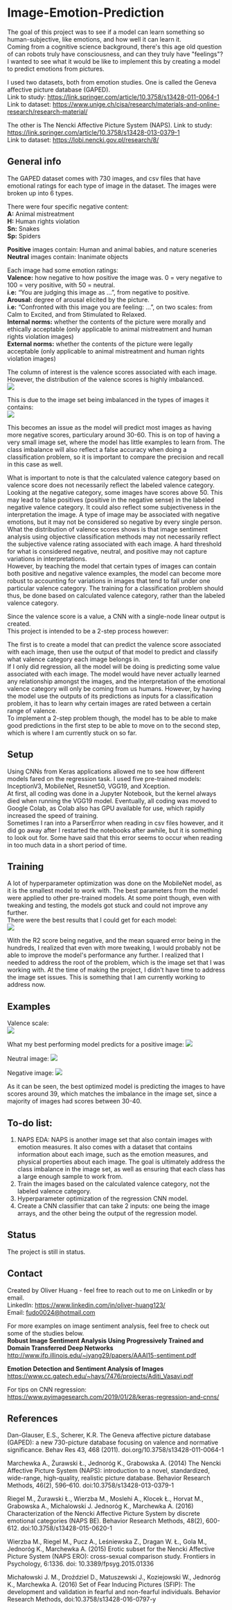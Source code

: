 # Image-Emotion-Prediction

The goal of this project was to see if a model can learn something so human-subjective, like emotions, and how well it can learn it. <br/>
Coming from a cognitive science background, there's this age old question of can robots truly have consciousness, and can they truly have "feelings"?  
I wanted to see what it would be like to implement this by creating a model to predict emotions from pictures. <br/> 

I used two datasets, both from emotion studies.
One is called the Geneva affective picture database (GAPED). <br/>
Link to study: https://link.springer.com/article/10.3758/s13428-011-0064-1 <br/>
Link to dataset: https://www.unige.ch/cisa/research/materials-and-online-research/research-material/

The other is The Nencki Affective Picture System (NAPS).
Link to study: https://link.springer.com/article/10.3758/s13428-013-0379-1 <br/>
Link to dataset: https://lobi.nencki.gov.pl/research/8/

## General info
The GAPED dataset comes with 730 images, and csv files that have emotional ratings for each type of image in the dataset.
The images were broken up into 6 types.

There were four specific negative content: <br/>
**A:** Animal mistreatment<br/>
**H:** Human rights violation<br/>
**Sn:** Snakes <br/>
**Sp:** Spiders<br/>

**Positive** images contain: Human and animal babies, and nature sceneries <br/>
**Neutral** images contain: Inanimate objects

Each image had some emotion ratings:<br/>
**Valence:** how negative to how positive the image was. 0 = very negative to 100 = very positive, with 50 = neutral.<br/>
**i.e:** “You are judging this image as …”, from negative to positive.<br/>
**Arousal:** degree of arousal elicited by the picture.<br/>
**i.e:** “Confronted with this image you are feeling: …”, on two scales: from Calm to Excited, and from Stimulated to Relaxed.<br/>
**Internal norms:** whether the contents of the picture were morally and ethically acceptable (only applicable to animal mistreatment and human rights violation images)<br/>
**External norms:** whether the contents of the picture were legally acceptable (only applicable to animal mistreatment and human rights violation images)

The column of interest is the valence scores associated with each image. However, the distribution of the valence scores is highly imbalanced. <br/>
![](Images/Valence%20Rating%20by%20Valence%20Category.png)

This is due to the image set being imbalanced in the types of images it contains: <br/>
![](Images/Class%20Imbalance.png)

This becomes an issue as the model will predict most images as having more negative scores, particulary around 30-60. This is on top of having a very small image set, where the model has little examples to learn from. The class imbalance will also reflect a false accuracy when doing a classification problem, so it is important to compare the precision and recall in this case as well.

What is important to note is that the calculated valence category based on valence score does not necessarily reflect the labeled valence category. Looking at the negative category, some images have scores above 50. This may lead to false positives (positive in the negative sense) in the labeled negative valence category. It could also reflect some subjectiveness in the interpretation the image. A type of image may be associated with negative emotions, but it may not be considered so negative by every single person. What the distribution of valence scores shows is that image sentiment analysis using objective classification methods may not necessarily reflect the subjective valence rating associated with each image. A hard threshold for what is considered negative, neutral, and positive may not capture variations in interpretations. <br/>
However, by teaching the model that certain types of images can contain both positive and negative valence examples, the model can become more robust to accounting for variations in images that tend to fall under one particular valence category. The training for a classification problem should thus, be done based on calculated valence category, rather than the labeled valence category.

Since the valence score is a value, a CNN with a single-node linear output is created. <br/>
This project is intended to be a 2-step process however:

The first is to create a model that can predict the valence score associated with each image, then use the output of that model to predict and classify what valence category each image belongs in. <br/>
If I only did regression, all the model will be doing is predicting some value associated with each image. The model would have never actually learned any relationship amongst the images, and the interpretation of the emotional valence category will only be coming from us humans. 
However, by having the model use the outputs of its predictions as inputs for a classification problem, it has to learn why certain images are rated between a certain range of valence.  <br/>
To implement a 2-step problem though, the model has to be able to make good predictions in the first step to be able to move on to the second step, which is where I am currently stuck on so far.
 
## Setup
Using CNNs from Keras applications allowed me to see how different models fared on the regression task. I used five pre-trained models: InceptionV3, MobileNet, Resnet50, VGG19, and Xception. <br/>
At first, all coding was done in a Jupyter Notebook, but the kernel always died when running the VGG19 model. Eventually, all coding was moved to Google Colab, as Colab also has GPU available for use, which rapidly increased the speed of training. <br/>
Sometimes I ran into a ParserError when reading in csv files however, and it did go away after I restarted the notebooks after awhile, but it is something to look out for. Some have said that this error seems to occur when reading in too much data in a short period of time. 

## Training
A lot of hyperparameter optimization was done on the MobileNet model, as it is the smallest model to work with. The best parameters from the model were applied to other pre-trained models.
At some point though, even with tweaking and testing, the models got stuck and could not improve any further. <br/>
There were the best results that I could get for each model: <br/>
![](Images/Best%20Results.png)

With the R2 score being negative, and the mean squared error being in the hundreds, I realized that even with more tweaking, I would probably not be able to improve the model's performance any further.
I realized that I needed to address the root of the problem, which is the image set that I was working with. At the time of making the project, I didn't have time to address the image set issues. This is something that I am currently working to address now.

## Examples
Valence scale: <br/>
![](Images/Valence%20Scale.png)

What my best performing model predicts for a positive image:
![](Images/Positive%20Image%20Demo.png)

Neutral image:
![](Images/Neutral%20Image%20Demo.png)

Negative image:
![](Images/Negative%20Image%20Demo.png)

As it can be seen, the best optimized model is predicting the images to have scores around 39, which matches the imbalance in the image set, since a majority of images had scores between 30-40. 

## To-do list:
1. NAPS EDA: NAPS is another image set that also contain images with emotion measures. It also comes with a dataset that contains information about each image, such as the emotion measures, and physical properties about each image.
The goal is ultimately address the class imbalance in the image set, as well as ensuring that each class has a large enough sample to work from.
2. Train the images based on the calculated valence category, not the labeled valence category.
3. Hyperparameter optimization of the regression CNN model. 
4. Create a CNN classifier that can take 2 inputs: one being the image arrays, and the other being the output of the regression model. 

## Status
The project is still in status. 

## Contact
Created by Oliver Huang - feel free to reach out to me on LinkedIn or by email. <br/>
LinkedIn: https://www.linkedin.com/in/oliver-huang123/ <br/>
Email: fudo0024@hotmail.com

For more examples on image sentiment analysis, feel free to check out some of the studies below. <br/>
**Robust Image Sentiment Analysis Using Progressively Trained and Domain Transferred Deep Networks** <br/>
http://www.ifp.illinois.edu/~jyang29/papers/AAAI15-sentiment.pdf

**Emotion Detection and Sentiment Analysis of Images** <br/>
https://www.cc.gatech.edu/~hays/7476/projects/Aditi_Vasavi.pdf

For tips on CNN regression: <br/>
https://www.pyimagesearch.com/2019/01/28/keras-regression-and-cnns/

## References
Dan-Glauser, E.S., Scherer, K.R. The Geneva affective picture database (GAPED): a new 730-picture database focusing on valence and normative significance. Behav Res 43, 468 (2011). doi.org/10.3758/s13428-011-0064-1

Marchewka A., Żurawski Ł., Jednoróg K., Grabowska A. (2014) The Nencki Affective Picture System (NAPS): introduction to a novel, standardized, wide-range, high-quality, realistic picture database. Behavior Research Methods, 46(2), 596–610. doi:10.3758/s13428-013-0379-1

Riegel M., Żurawski Ł., Wierzba M., Moslehi A., Klocek Ł., Horvat M., Grabowska A., Michalowski J. Jednoróg K., Marchewka A. (2016) Characterization of the Nencki Affective Picture System by discrete emotional categories (NAPS BE). Behavior Research Methods, 48(2), 600-612. doi:10.3758/s13428-015-0620-1

Wierzba M., Riegel M., Pucz A., Leśniewska Z., Dragan W. Ł., Gola M., Jednoróg K., Marchewka A. (2015) Erotic subset for the Nencki Affective Picture System (NAPS ERO): cross-sexual comparison study. Frontiers in Psychology, 6:1336. doi: 10.3389/fpsyg.2015.01336

Michałowski J. M., Droździel D., Matuszewski J., Koziejowski W., Jednoróg K., Marchewka A. (2016) Set of Fear Inducing Pictures (SFIP): The development and validation in fearful and non-fearful individuals. Behavior Research Methods, doi:10.3758/s13428-016-0797-y
